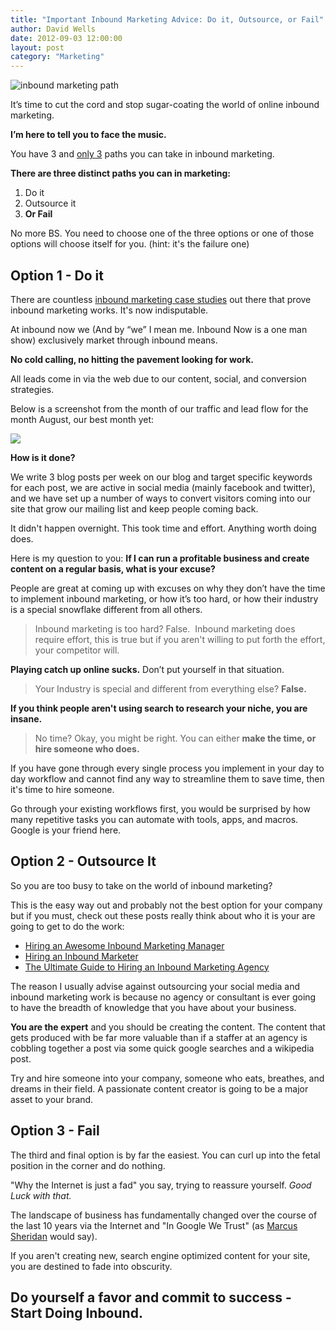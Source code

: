 ```yaml
---
title: "Important Inbound Marketing Advice: Do it, Outsource, or Fail"
author: David Wells
date: 2012-09-03 12:00:00
layout: post
category: "Marketing"
---
```


![inbound marketing path](https://inboundnow.com/wp-content/uploads/2012/09/inbound-way-300x263.png)

It’s time to cut the cord and stop sugar-coating the world of online inbound marketing.

**I’m here to tell you to face the music.**

You have 3 and <span style="text-decoration: underline;">only 3</span> paths you can take in inbound marketing.

**There are three distinct paths you can in marketing:**

1.  Do it
2.  Outsource it
3.  **Or Fail**

No more BS. You need to choose one of the three options or one of those options will choose itself for you. (hint: it's the failure one)

## Option 1 - Do it

There are countless [inbound marketing case studies](https://www.google.com/search?aq=0&oq=inbound+marketing+case+study&sugexp=chrome,mod=6&sourceid=chrome&ie=UTF-8&q=inbound+marketing+case+study) out there that prove inbound marketing works. It's now indisputable.

At inbound now we (And by “we” I mean me. Inbound Now is a one man show) exclusively market through inbound means.

**No cold calling, no hitting the pavement looking for work.**

All leads come in via the web due to our content, social, and conversion strategies.

Below is a screenshot from the month of our traffic and lead flow for the month August, our best month yet:

<img src="https://inboundnow.com/wp-content/uploads/2012/09/August-Stats-800+-leads.jpg" />

**How is it done?**

We write 3 blog posts per week on our blog and target specific keywords for each post, we are active in social media (mainly facebook and twitter), and we have set up a number of ways to convert visitors coming into our site that grow our mailing list and keep people coming back.

It didn't happen overnight. This took time and effort. Anything worth doing does.

Here is my question to you: **If I can run a profitable business and create content on a regular basis, what is your excuse?**

People are great at coming up with excuses on why they don’t have the time to implement inbound marketing, or how it’s too hard, or how their industry is a special snowflake different from all others.

> Inbound marketing is too hard? False.  Inbound marketing does require effort, this is true but if you aren't willing to put forth the effort, your competitor will.

**Playing catch up online sucks.** Don’t put yourself in that situation.

> Your Industry is special and different from everything else? **False.**

**If you think people aren't using search to research your niche, you are insane.**

> No time? Okay, you might be right. You can either **make the time, or hire someone who does.**

If you have gone through every single process you implement in your day to day workflow and cannot find any way to streamline them to save time, then it's time to hire someone.

Go through your existing workflows first, you would be surprised by how many repetitive tasks you can automate with tools, apps, and macros. Google is your friend here.

## Option 2 - Outsource It

So you are too busy to take on the world of inbound marketing?

This is the easy way out and probably not the best option for your company but if you must, check out these posts really think about who it is your are going to get to do the work:

* [Hiring an Awesome Inbound Marketing Manager](http://blog.marketo.com/blog/2012/02/how-to-hire-an-awesome-inbound-marketing-manager.html)
* [Hiring an Inbound Marketer](http://www.kunocreative.com/blog/bid/72173/Revisiting-the-DARC-Side-of-Hiring-an-Inbound-Marketer)
* [The Ultimate Guide to Hiring an Inbound Marketing Agency](http://www.hubspot.com/partner/ultimate-guide-for-hiring-an-inbound-agency/)

The reason I usually advise against outsourcing your social media and inbound marketing work is because no agency or consultant is ever going to have the breadth of knowledge that you have about your business.

**You are the expert** and you should be creating the content. The content that gets produced with be far more valuable than if a staffer at an agency is cobbling together a post via some quick google searches and a wikipedia post.

Try and hire someone into your company, someone who eats, breathes, and dreams in their field. A passionate content creator is going to be a major asset to your brand.

## Option 3 - Fail

The third and final option is by far the easiest. You can curl up into the fetal position in the corner and do nothing.

"Why the Internet is just a fad" you say, trying to reassure yourself. _Good Luck with that._

The landscape of business has fundamentally changed over the course of the last 10 years via the Internet and "In Google We Trust" (as [Marcus Sheridan](http://www.thesaleslion.com/) would say).

If you aren't creating new, search engine optimized content for your site, you are destined to fade into obscurity.

## Do yourself a favor and commit to success - Start Doing Inbound.
